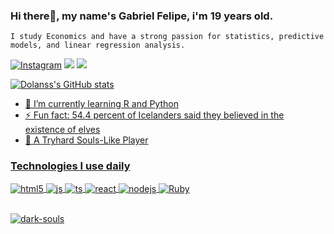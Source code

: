 ### Hi there👋, my name's Gabriel Felipe, i'm 19 years old. 
    I study Economics and have a strong passion for statistics, predictive models, and linear regression analysis.
[![Instagram](https://img.shields.io/badge/Instagram-E4405F?style=for-the-badge&logo=instagram&logoColor=white)](https://instagram.com/gabrielf.fso)
<a href="https://www.linkedin.com/in/gabriel-felipe-silva-de-oliveira-785109225/" target="_blank"><img src="https://img.shields.io/badge/-LinkedIn-%230077B5?style=for-the-badge&logo=linkedin&logoColor=white" target="_blank"></a>
 <a href="https://steamcommunity.com/id/dolbery/" target="_blank">
    <img src="https://img.shields.io/badge/Steam-000000?style=for-the-badge&logo=steam&logoColor=white" target="_blank">
  
</div>

![Dolanss's GitHub stats](https://github-readme-stats.vercel.app/api?username=Dolanss&show_icons=true&theme=radical)

- 🌱 I’m currently learning R and Python
- ⚡ Fun fact: 54.4 percent of Icelanders said they believed in the existence of elves
- 🖤 A Tryhard Souls-Like Player

### Technologies I use daily

<div style="display: inline_block">
  <img align="center" alt="html5" src="https://img.shields.io/badge/Python-14354C?style=for-the-badge&logo=python&logoColor=white" />
  <img align="center" alt="js" src="https://img.shields.io/badge/R-276DC3?style=for-the-badge&logo=r&logoColor=white" />
  <img align="center" alt="ts" src="https://img.shields.io/badge/MySQL-00000F?style=for-the-badge&logo=mysql&logoColor=white" />
  <img align="center" alt="react" src="https://img.shields.io/badge/Microsoft_Excel-217346?style=for-the-badge&logo=microsoft-excel&logoColor=white" />
  <img align="center" alt="nodejs" src="https://img.shields.io/badge/Java-ED8B00?style=for-the-badge&logo=openjdk&logoColor=white" />
  <img align="center" alt="Ruby" src="https://img.shields.io/badge/PHP-777BB4?style=for-the-badge&logo=php&logoColor=white" />
</div><br/>

![dark-souls](https://user-images.githubusercontent.com/107888818/217057071-17ab712e-94df-4ea6-9d99-6dce5d33e4ca.gif)
